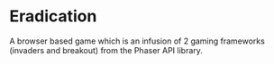 # Eradication
A browser based game which is an infusion of 2 gaming frameworks (invaders and breakout) from the Phaser API library.
